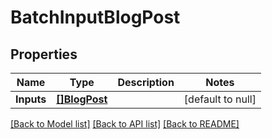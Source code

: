# BatchInputBlogPost

## Properties
Name | Type | Description | Notes
------------ | ------------- | ------------- | -------------
**Inputs** | [**[]BlogPost**](BlogPost.md) |  | [default to null]

[[Back to Model list]](../README.md#documentation-for-models) [[Back to API list]](../README.md#documentation-for-api-endpoints) [[Back to README]](../README.md)

